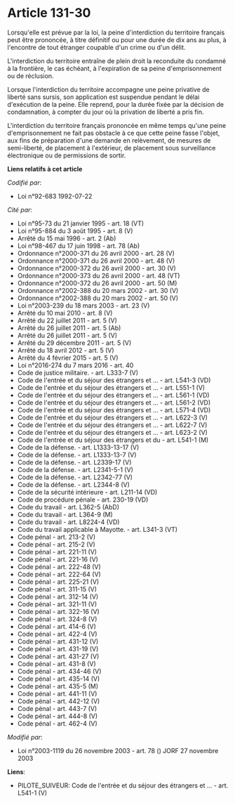# Article 131-30

Lorsqu'elle est prévue par la loi, la peine d'interdiction du territoire français peut être prononcée, à titre définitif ou
pour une durée de dix ans au plus, à l'encontre de tout étranger coupable d'un crime ou d'un délit.

L'interdiction du territoire entraîne de plein droit la reconduite du condamné à la frontière, le cas échéant, à l'expiration
de sa peine d'emprisonnement ou de réclusion.

Lorsque l'interdiction du territoire accompagne une peine privative de liberté sans sursis, son application est suspendue
pendant le délai d'exécution de la peine. Elle reprend, pour la durée fixée par la décision de condamnation, à compter du
jour où la privation de liberté a pris fin.

L'interdiction du territoire français prononcée en même temps qu'une peine d'emprisonnement ne fait pas obstacle à ce que
cette peine fasse l'objet, aux fins de préparation d'une demande en relèvement, de mesures de semi-liberté, de placement à
l'extérieur, de placement sous surveillance électronique ou de permissions de sortir.

**Liens relatifs à cet article**

_Codifié par_:

  - Loi n°92-683 1992-07-22

_Cité par_:

  - Loi n°95-73 du 21 janvier 1995 - art. 18 (VT)
  - Loi n°95-884 du 3 août 1995 - art. 8 (V)
  - Arrêté du 15 mai 1996 - art. 2 (Ab)
  - Loi n°98-467 du 17 juin 1998 - art. 78 (Ab)
  - Ordonnance n°2000-371 du 26 avril 2000 - art. 28 (V)
  - Ordonnance n°2000-371 du 26 avril 2000 - art. 48 (V)
  - Ordonnance n°2000-372 du 26 avril 2000 - art. 30 (V)
  - Ordonnance n°2000-373 du 26 avril 2000 - art. 48 (VT)
  - Ordonnance n°2000-372 du 26 avril 2000 - art. 50 (M)
  - Ordonnance n°2002-388 du 20 mars 2002 - art. 30 (V)
  - Ordonnance n°2002-388 du 20 mars 2002 - art. 50 (V)
  - Loi n°2003-239 du 18 mars 2003 - art. 23 (V)
  - Arrêté du 10 mai 2010 - art. 8 (V)
  - Arrêté du 22 juillet 2011 - art. 5 (V)
  - Arrêté du 26 juillet 2011 - art. 5 (Ab)
  - Arrêté du 26 juillet 2011 - art. 5 (V)
  - Arrêté du 29 décembre 2011 - art. 5 (V)
  - Arrêté du 18 avril 2012 - art. 5 (V)
  - Arrêté du 4 février 2015 - art. 5 (V)
  - Loi n°2016-274 du 7 mars 2016 - art. 40
  - Code de justice militaire. - art. L333-7 (V)
  - Code de l'entrée et du séjour des étrangers et ... - art. L541-3 (VD)
  - Code de l'entrée et du séjour des étrangers et ... - art. L551-1 (V)
  - Code de l'entrée et du séjour des étrangers et ... - art. L561-1 (VD)
  - Code de l'entrée et du séjour des étrangers et ... - art. L561-2 (VD)
  - Code de l'entrée et du séjour des étrangers et ... - art. L571-4 (VD)
  - Code de l'entrée et du séjour des étrangers et ... - art. L622-3 (V)
  - Code de l'entrée et du séjour des étrangers et ... - art. L622-7 (V)
  - Code de l'entrée et du séjour des étrangers et ... - art. L623-2 (V)
  - Code de l'entrée et du séjour des étrangers et du  - art. L541-1 (M)
  - Code de la défense. - art. L1333-13-17 (V)
  - Code de la défense. - art. L1333-13-7 (V)
  - Code de la défense. - art. L2339-17 (V)
  - Code de la défense. - art. L2341-5-1 (V)
  - Code de la défense. - art. L2342-77 (V)
  - Code de la défense. - art. L2344-8 (V)
  - Code de la sécurité intérieure - art. L211-14 (VD)
  - Code de procédure pénale - art. 230-19 (VD)
  - Code du travail - art. L362-5 (AbD)
  - Code du travail - art. L364-9 (M)
  - Code du travail - art. L8224-4 (VD)
  - Code du travail applicable à Mayotte. - art. L341-3 (VT)
  - Code pénal - art. 213-2 (V)
  - Code pénal - art. 215-2 (V)
  - Code pénal - art. 221-11 (V)
  - Code pénal - art. 221-16 (V)
  - Code pénal - art. 222-48 (V)
  - Code pénal - art. 222-64 (V)
  - Code pénal - art. 225-21 (V)
  - Code pénal - art. 311-15 (V)
  - Code pénal - art. 312-14 (V)
  - Code pénal - art. 321-11 (V)
  - Code pénal - art. 322-16 (V)
  - Code pénal - art. 324-8 (V)
  - Code pénal - art. 414-6 (V)
  - Code pénal - art. 422-4 (V)
  - Code pénal - art. 431-12 (V)
  - Code pénal - art. 431-19 (V)
  - Code pénal - art. 431-27 (V)
  - Code pénal - art. 431-8 (V)
  - Code pénal - art. 434-46 (V)
  - Code pénal - art. 435-14 (V)
  - Code pénal - art. 435-5 (M)
  - Code pénal - art. 441-11 (V)
  - Code pénal - art. 442-12 (V)
  - Code pénal - art. 443-7 (V)
  - Code pénal - art. 444-8 (V)
  - Code pénal - art. 462-4 (V)

_Modifié par_:

  - Loi n°2003-1119 du 26 novembre 2003 - art. 78 () JORF 27 novembre 2003

**Liens**:

  - PILOTE_SUIVEUR: Code de l'entrée et du séjour des étrangers et ... - art. L541-1 (V)
